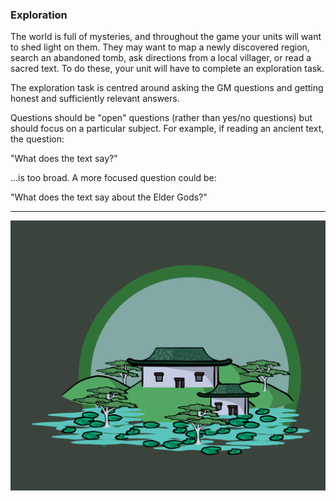### Exploration

The world is full of mysteries, and throughout the game your units will want to shed light on them.  They may want to map a newly discovered region, search an abandoned tomb, ask directions from a local villager, or read a sacred text.  To do these, your unit will have to complete an exploration task.

The exploration task is centred around asking the GM questions and getting honest and sufficiently relevant answers.

Questions should be "open" questions (rather than yes/no questions) but should focus on a particular subject.  For example, if reading an ancient text, the question:

"What does the text say?"

...is too broad.  A more focused question could be:

"What does the text say about the Elder Gods?"

---

![Town|40](/content/media/rpg/towngreen.png)